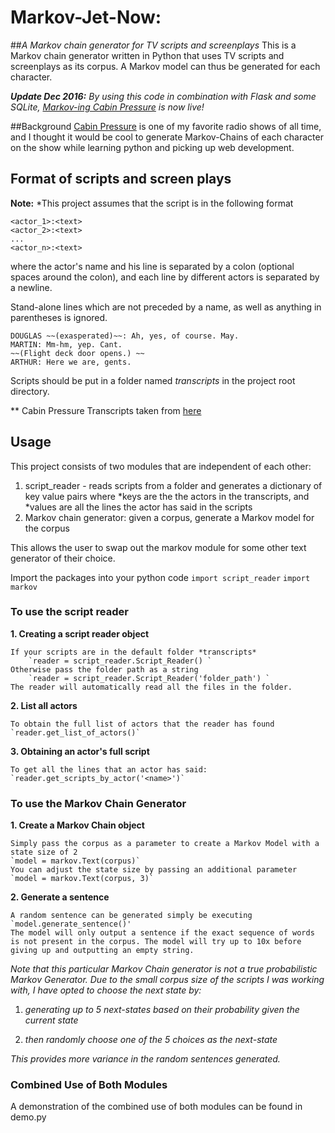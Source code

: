# Markov-Jet-Now: 
##*A Markov chain generator for TV scripts and screenplays*
This is a Markov chain generator written in Python that uses TV scripts and screenplays as its corpus. A Markov model can thus be generated for each character.

***Update Dec 2016:** By using this code in combination with Flask and some SQLite, [Markov-ing Cabin Pressure](http://mjnair.pythonanywhere.com/) is now live!*

##Background
[Cabin Pressure](http://www.bbc.co.uk/programmes/b00lmcxj) is one of my favorite radio shows of all time, and I thought it would be cool to generate Markov-Chains of each character on the show while learning python and picking up web development.

## Format of scripts and screen plays
**Note:** 
*This project assumes that the script is in the following format
```
<actor_1>:<text>
<actor_2>:<text>
...
<actor_n>:<text>
```
where the actor's name and his line is separated by a colon (optional spaces around the colon), and each line by different actors is separated by a newline.

Stand-alone lines which are not preceded by a name, as well as anything in parentheses is ignored.
```
DOUGLAS ~~(exasperated)~~: Ah, yes, of course. May. 
MARTIN: Mm-hm, yep. Cant.
~~(Flight deck door opens.) ~~
ARTHUR: Here we are, gents.
```
Scripts should be put in a folder named *transcripts* in the project root directory.

** Cabin Pressure Transcripts taken from [here](http://www.cabinpressurefans.co.uk/cabin-pressure-episode-transcripts/)

## Usage
This project consists of two modules that are independent of each other:

1. script_reader - reads scripts from a folder and generates a dictionary of key value pairs where
   *keys are the the actors in the transcripts, and
   *values are all the lines the actor has said in the scripts
2. Markov chain generator: given a corpus, generate a Markov model for the corpus

This allows the user to swap out the markov module for some other text generator of their choice.

Import the packages into your python code
`import script_reader`
`import markov`

### To use the script reader
**1. Creating a script reader object**

    If your scripts are in the default folder *transcripts*
        `reader = script_reader.Script_Reader() `
    Otherwise pass the folder path as a string 
        `reader = script_reader.Script_Reader('folder_path') `
    The reader will automatically read all the files in the folder.

**2. List all actors**

    To obtain the full list of actors that the reader has found
    `reader.get_list_of_actors()`

**3. Obtaining an actor's full script**

    To get all the lines that an actor has said:
    `reader.get_scripts_by_actor('<name>')`

### To use the Markov Chain Generator
**1. Create a Markov Chain object**

    Simply pass the corpus as a parameter to create a Markov Model with a state size of 2
    `model = markov.Text(corpus)`  
    You can adjust the state size by passing an additional parameter  
    `model = markov.Text(corpus, 3)`  

**2. Generate a sentence**

    A random sentence can be generated simply be executing  
    `model.generate_sentence()'  
    The model will only output a sentence if the exact sequence of words is not present in the corpus. The model will try up to 10x before giving up and outputting an empty string.

*Note that this particular Markov Chain generator is not a true probabilistic Markov Generator. Due to the small corpus size of the scripts I was working with, I have opted to choose the next state by:*

1. *generating up to 5 next-states based on their probability given the current state*

2. *then randomly choose one of the 5 choices as the next-state*

*This provides more variance in the random sentences generated.*

### Combined Use of Both Modules

A demonstration of the combined use of both modules can be found in demo.py

